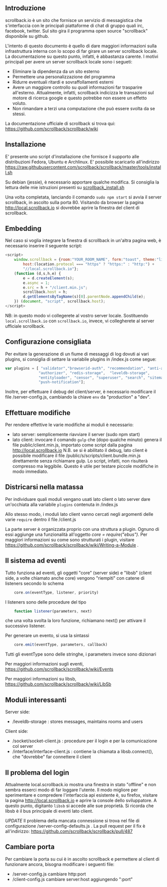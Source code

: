 Introduzione
------------
scrollback.io è un sito che fornisce un servizio di messagistica che
s'interfaccia con le principali piattaforme di chat di gruppo quali
irc, facebook, twitter. Sul sito gira il programma open source
"scrollback" disponibile su github.

L'intento di questo documento è quello di dare maggiori informazioni
sulla infrastruttura interna con lo scopo di far girare un server
scrollback locale. La documentazione su questo punto, infatti, è
abbastanza carente.
I motivi principali per avere un server scrollback locale sono i segueti:
* Eliminare la dipendenza da un sito esterno
* Permettere una personalizzazione del programma
* Ridurre eventuali ritardi e sovraffollamenti esterni
* Avere un maggiore controllo su *quali* informazioni far
  trasparire all'esterno. Attualmente, infatti, scrollback
  indicizza le transazioni sul motore di ricerca google e
  questo potrebbe non essere un effetto voluto.
* Non rimandare a terzi una computazione che può essere svolta
  da se stessi.

La documentazione ufficiale di scrollback si trova qui:
https://github.com/scrollback/scrollback/wiki

Installazione
-------------
E' presente uno script d'installazione che fornisce il supporto alle
distribuzioni Fedora, Ubuntu e Archlinux. E' possibile scaricarlo all'indirizzo
https://raw.githubusercontent.com/scrollback/scrollback/master/tools/install.sh

Su debian (jessie), è necessario apportare qualche modifica. Si consiglia
la lettura delle mie istruzioni presenti su [scrollback_install.sh](scrollback_install.sh)

Una volta completata, lanciando il comando `sudo npm start` si avvia
il server scrollback, in ascolto sulla porta 80. Visitando da browser
la pagina http://local.scrollback.io si dovrebbe aprire la finestra
del client di scrollback.

Embedding
---------
Nel caso si voglia integrare la finestra di scrollback in un'altra pagina
web, è necessario inserire il seguente script:
```javascript
<script>
    window.scrollback = {room:"YOUR_ROOM_NAME", form:"toast", theme:"light",
        host:(location.protocol === "https" ? "https:" : "http:") +
        "//local.scrollback.io"};
    (function (d,s,h,e) {
        e = d.createElement(s);
        e.async = 1;
        e.src = h + "/client.min.js";
        scrollback.host = h;
        d.getElementsByTagName(s)[0].parentNode.appendChild(e);
    }) (document, "script", scrollback.host);
</script>
```
NB: in questo modo vi collegerete al vostro server locale. Sostituendo
`local.scrollback.io` con `scrollback.io`, invece, vi collegherete al
server ufficiale scrollback.

Configurazione consigliata
--------------------------
Per evitare la generazione di un fiume di messaggi di log dovuti ai
vari plugins, si consiglia di settare la variabile plugins in /index.js
come segue:
```javascript
var plugins = [ "validator","browserid-auth", "recommendation", "anti-abuse",
			   "authorizer", "redis-storage",  "leveldb-storage",
			   "entityloader", "censor", "superuser", "search", "sitemap",
			   "push-notification"];
```
Inoltre, per effettuare il debug del client/server, è necessario modificare
il file /server-config.js, cambiando la chiave `env` da "production" a
"dev".

Effettuare modifiche
--------------------
Per rendere effettive le varie modifiche ai moduli è necessario:

* lato server: semplicemente riavviare il server (sudo npm start)
* lato client: invocare il comando `gulp` che (dopo qualche minuto)
    genera il file public/client.min.js, importato come script
    dalla pagina http://local.scrollback.io
N.B. se si è abilitato il debug, lato client è possibile modificare il
file /public/s/scripts/client.bundle.min.js direttamente senza richiamare
gulp. Lo script, infatti, non risulterà compresso ma leggibile. Questo è
utile per testare piccole modifiche in modo immediato.

Districarsi nella matassa
-------------------------
Per individuare quali moduli vengano usati lato client o lato server
dare un'occhiata alla variabile `plugins` contenuta in /index.js

Allo stesso modo, i moduli lato client vanno cercati negli argomenti
delle varie `require` dentro il file /client.js

La parte server è organizzata proprio con una struttura a plugin.
Ognuno di essi aggiunge una funzionalità all'oggetto
*core = require("ebus")*. Per maggiori informazioni su come sono
strutturati i plugin, visitare https://github.com/scrollback/scrollback/wiki/Writing-a-Module .

Il sistema ad eventi
--------------------
Tutto funziona ad eventi, gli oggetti "core" (server side) e "libsb"
(client side, a volte chiamato anche core) vengono "riempiti" con
catene di listeners secondo lo schema
```javascript
    core.on(eventType, listener, priority)
```
I listeners sono delle procedure del tipo
```javascript
    function listener(parameters, next)
```
che una volta svolta la loro funzione, richiamano next() per attivare
il successivo listener.

Per generare un evento, si usa la sintassi
```javascript
    core.emit(eventType, parameters, callback)
```
Tutti gli eventType sono delle stringhe, i parameters invece sono dizionari

Per maggiori informazioni sugli eventi, https://github.com/scrollback/scrollback/wiki/Events

Per maggiori informazioni su libsb, https://github.com/scrollback/scrollback/wiki/LibSb

Moduli interessanti
-------------------
Server side:
* /leveldb-storage : stores messages, maintains rooms and users

Client side:
* /socket/socket-client.js : procedure per il login e per la comunicazione col server
* /interface/interface-client.js : contiene la chiamata a libsb.connect(), che "dovrebbe" far connettere il client

Il problema del login
---------------------
Attualmente local.scrollback.io mostra una finestra in stato "offline" e
non sembra esserci modo di far loggare l'utente. Il modo migliore per
sperimentare e compredere l'interfaccia api esistente è, su firefox,
visitare la pagina http://local.scrollback.io e aprire la console
dello sviluppatore. A questo punto, digitanto `libsb` si accede
alle sue proprietà. Si ricorda che libsb è il bus principale di
eventi lato client.

*UPDATE* Il problema della mancata connessione si trova nel file di configurazione
/server-config-defaults.js . La pull request per il fix è all'indirizzo:
https://github.com/scrollback/scrollback/pull/487

Cambiare porta
--------------
Per cambiare la porta su cui è in ascolto scrollback e permettere al client
di funzionare ancora, bisogna modificare i seguenti file:
* /server-config.js cambiare http:port
* /client-config.js cambiare server:host aggiungendo ":port"
